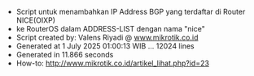 - Script untuk menambahkan IP Address BGP yang terdaftar di Router NICE(OIXP)
- ke RouterOS dalam ADDRESS-LIST dengan nama "nice"
- Script created by: Valens Riyadi @ www.mikrotik.co.id
- Generated at 1 July 2025 01:00:13 WIB ... 12024 lines
- Generated in 11.866 seconds
- How-to: http://www.mikrotik.co.id/artikel_lihat.php?id=23
